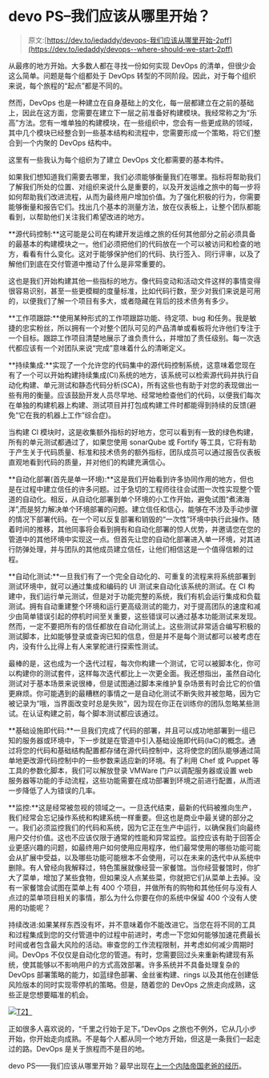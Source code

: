 # devo PS–我们应该从哪里开始？

> 原文:[https://dev.to/iedaddy/devops-我们应该从哪里开始-2pff](https://dev.to/iedaddy/devops--where-should-we-start-2pff)

从最疼的地方开始。大多数人都在寻找一份如何实现 DevOps 的清单，但很少会这么简单。问题是每个组都处于 DevOps 转型的不同阶段。因此，对于每个组织来说，每个旅程的“起点”都是不同的。

然而，DevOps 也是一种建立在自身基础上的文化，每一层都建立在之前的基础上，因此在这方面，您需要在建立下一层之前准备好构建模块。我经常称之为“乐高”方法。您有一堆单独的构建模块，在一些组织中，您会有一些更成熟的领域，其中几个模块已经整合到一些基本结构和流程中，您需要形成一个策略，将它们整合到一个内聚的 DevOps 结构中。

这里有一些我认为每个组织为了建立 DevOps 文化都需要的基本构件。

如果我们想知道我们需要去哪里，我们必须能够衡量我们在哪里。指标将帮助我们了解我们所处的位置、对组织来说什么是重要的，以及开发运维之旅中的每一步将如何帮助我们改进流程，从而为最终用户增加价值。为了强化积极的行为，你需要能够衡量和报告它们。找出几个基本的测量方法，放在仪表板上，让整个团队都能看到，以帮助他们关注我们希望改进的地方。

**源代码控制:**这可能是公司在构建开发运维之旅的任何其他部分之前必须具备的最基本的构建模块之一。他们必须把他们的代码放在一个可以被访问和检查的地方，看看有什么变化。这对于能够保护他们的代码、执行签入、同行评审，以及了解他们到底在交付管道中推动了什么是非常重要的。

这也是我们开始构建其他一些指标的地方。像代码变动和活动文件这样的事情变得很容易识别，甚至一些更模糊的度量标准，比如代码行数，至少对我们来说是可用的，以便我们了解一个项目有多大，或者隐藏在背后的技术债务有多少。

**工作项跟踪:**使用某种形式的工作项跟踪功能、待定项、bug 和任务。我是敏捷的忠实粉丝，所以拥有一个对整个团队可见的产品清单或看板将允许他们专注于一个目标。跟踪工作项目清楚地展示了谁负责什么，并增加了责任级别。每一次迭代都应该有一个对团队来说“完成”意味着什么的清晰定义。

**持续集成:**实现了一个允许您的代码集中的源代码控制系统，这意味着您现在有了一个可以开始构建持续集成(CI)系统的地方，该系统可以检索源代码并执行自动化构建、单元测试和静态代码分析(SCA)，所有这些也有助于对您的表现做出一些有用的衡量。应该鼓励开发人员尽早地、经常地检查他们的代码，以便我们每次在单独的构建机器上构建、测试项目并打包成构建工件时都能得到持续的反馈(避免“它在我的机器上工作”综合症)。

当构建 CI 模块时，这是收集额外指标的好地方，您可以看到有一致的绿色构建，所有的单元测试都通过了，如果您使用 sonarQube 或 Fortify 等工具，它将有助于产生关于代码质量、标准和技术债务的额外指标，团队成员可以通过报告仪表板直观地看到代码的质量，并对他们的构建充满信心。

**自动化部署(首先是单一环境):**这是我们开始看到许多协同作用的地方，但也是在过程中建立信任的许多问题。过于急切的工程师往往会试图一次性实现整个管道的自动化。相反，从自动化部署到单个环境的小工作开始，避免试图“煮沸海洋”,而是努力解决单个环境部署的问题。建立信任和信心，能够在不涉及手动步骤的情况下部署代码。在一个可以反复部署和销毁的“一次性”环境中执行此操作。随着时间的推移，其他同事将会看到拥有和自动化部署的惊人优势，并邀请您在您的管道中的其他环境中实现这一点。但首先让您的自动化部署进入单一环境，对其进行防弹处理，并与团队的其他成员建立信任，让他们相信这是一个值得信赖的过程。

**自动化测试:**一旦我们有了一个完全自动化的、可重复的流程来将系统部署到测试环境中，就可以通过集成和编码的 UI 测试来自动化该系统的测试。在 CI 构建中，我们运行单元测试，但是对于功能完整的系统，我们有机会运行集成和负载测试。拥有自动重建整个环境和运行更高级测试的能力，对于提高团队的速度和减少由简单错误引起的停机时间至关重要，这些错误可以通过基本功能测试来发现。然而，一定不要把所有的信任都放在自动化测试上。这些测试非常适合编写积极的测试脚本，比如能够登录或查询已知的信息，但是并不是每个测试都可以被考虑在内，没有什么比得上有人来掌舵进行探索性测试。

最棒的是，这也成为一个迭代过程，每次你构建一个测试，它可以被脚本化，你可以构建你的测试套件，这样每次迭代都比上一次更全面。我还想指出，虽然自动化测试对于基本场景来说很棒，但是试图通过脚本来维护复杂场景有时会比它的价值更麻烦。你可能遇到的最糟糕的事情之一是自动化测试不断失败并被忽略，因为它被记录为“哦，当界面改变时总是失败”，因为现在你正在训练你的团队忽略某些测试。在认证构建之前，每个脚本测试都应该通过。

**基础设施即代码:**一旦我们完成了代码的部署，并且可以成功地部署到一组已知的服务器或环境中，下一步就是在管道中引入基础设施即代码(IaC)的概念。通过将您的代码和基础结构配置都存储在源代码控制中，这将使您的团队能够通过简单地更改源代码控制中的一些参数来适应新的环境。有了利用 Chef 或 Puppet 等工具的参数化脚本，我们可以解放登录 VMWare 门户以调配服务器或设置 web 服务器等功能的手动流程，这些功能需要在成功部署到环境之前进行配置，从而进一步降低了人为错误的几率。

**监控:**这是经常被忽视的领域之一。一旦迭代结束，最新的代码被推向生产，我们经常会忘记操作系统和构建系统一样重要。但这也是商业中最关键的部分之一。我们必须监控我们的代码和系统，因为它正在生产中运行，以确保我们向最终用户交付价值。这也不应该仅限于通常的性能和异常监控。监控应该有助于回答企业更感兴趣的问题，如最终用户如何使用应用程序，他们最常使用的哪些功能可能会从扩展中受益，以及哪些功能可能根本不会使用，可以在未来的迭代中从系统中删除。有人曾经向我解释过，特色策展就像经营一家餐馆。当你经营餐馆时，你扩大了菜单，增加了某些食物，但如果没人点某些菜，你就把它们从菜单上去掉。没有一家餐馆会试图在菜单上有 400 个项目，并做所有的购物和其他任何与没有人点过的菜单项目相关的事情，那么为什么你要在你的系统中保留 400 个没有人使用的功能呢？

持续改进:如果某样东西没有坏，并不意味着你不能改进它。当您在将不同的工具和过程集成到您的交付管道中的过程中前进时，考虑一下您如何能够加速花费最长时间或者包含最大风险的活动。审查您的工作流程限制，并考虑如何减少周期时间。DevOps 不仅仅是自动化您的管道。有时，您需要回过头来重新构建现有系统，使其能够以不影响用户的方式高效部署。许多系统并不具备处理复杂的 DevOps 部署策略的能力，如蓝绿色部署、金丝雀构建、rings 以及其他在创建低风险版本的同时实现零停机的策略。但是，随着您的 DevOps 之旅走向成熟，这些正是您想要瞄准的机会。

[![](../Images/d74c51702e9b2205e1340e8d70512bf6.png)T2】](http://iedaddy.com/wp-content/uploads/2018/01/DevOpsJourney.png)

正如很多人喜欢说的，“千里之行始于足下。”DevOps 之旅也不例外，它从几小步开始，你开始走向成熟。不是每个人都从同一个地方开始，但这是一条我们一起走过的路。DevOps 是关于旅程而不是目的地。

devo PS——我们应该从哪里开始？最早出现在[上一个内陆帝国老爸的经历](http://iedaddy.com)。